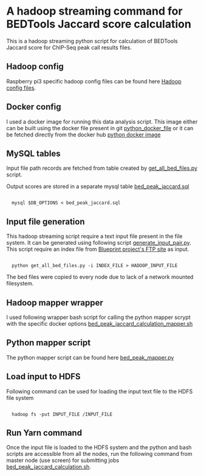 # A hadoop streaming command for BEDTools Jaccard score calculation

This is a hadoop streaming python script for calculation of BEDTools Jaccard score for ChIP-Seq peak call results files.

## Hadoop config

Raspberry pi3 specific hadoop config files can be found here [Hadoop config files](../../hadoop_config/).

## Docker config

I used a docker image for running this data analysis script. This image either can be built using the docker file present in git [python_docker_file](https://github.com/avikdatta/python_data_docker_files/tree/master/python_docker_file) or it can be fetched directly from the docker hub [python docker image](https://hub.docker.com/r/avikdatta/python_data/)

## MySQL tables

Input file path records are fetched from table created by [get_all_bed_files.py](https://github.com/avikdatta/python_scripts/tree/master/scripts/load_ftp_bed_files_in_db) script. 

Output scores are stored in a separate mysql table [bed_peak_jaccard.sql](../../sql/bed_peak_jaccard.sql)

<pre><code>
  mysql $DB_OPTIONS < bed_peak_jaccard.sql
</code></pre>

## Input file generation

This hadoop streaming script require a text input file present in the file system. It can be generated using following script [generate_input_pair.py](../../script/bed_peak_jaccard_calculation/generate_input_pair.py). This script require an index file from [Blueprint project's FTP site](http://ftp.ebi.ac.uk/pub/databases/blueprint/releases/current_release/homo_sapiens/20160816.data.index) as input.

<pre><code>
  python get_all_bed_files.py -i INDEX_FILE > HADOOP_INPUT_FILE
</code></pre>

The bed files were copied to every node due to lack of a network mounted filesystem.

## Hadoop mapper wrapper

I used following wrapper bash script for calling the python mapper scrypt with the specific docker options [bed_peak_jaccard_calculation_mapper.sh](../../hadoop_mapper_wrapper/bed_peak_jaccard_calculation_mapper.sh)

## Python mapper script

The python mapper script can be found here [bed_peak_mapper.py](../../script/bed_peak_jaccard_calculation/)

## Load input to HDFS

Following command can be used for loading the input text file to the HDFS file system

<pre><code>
  hadoop fs -put INPUT_FILE /INPUT_FILE
</code></pre>

## Run Yarn command

Once the input file is loaded to the HDFS system and the python and bash scripts are accessible from all the nodes, run the following command from master node (use screen) for submitting jobs [bed_peak_jaccard_calculation.sh](../../hadoop_command/bed_peak_jaccard_calculation/bed_peak_jaccard_calculation.sh).
